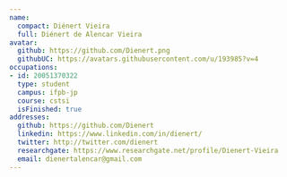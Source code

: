 ```yaml
---
name:
  compact: Diénert Vieira
  full: Diénert de Alencar Vieira
avatar:
  github: https://github.com/Dienert.png
  githubUC: https://avatars.githubusercontent.com/u/193985?v=4
occupations:
- id: 20051370322
  type: student
  campus: ifpb-jp
  course: cstsi
  isFinished: true
addresses:
  github: https://github.com/Dienert
  linkedin: https://www.linkedin.com/in/dienert/
  twitter: http://twitter.com/dienert
  researchgate: https://www.researchgate.net/profile/Dienert-Vieira
  email: dienertalencar@gmail.com
---
```

